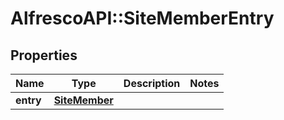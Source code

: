 # AlfrescoAPI::SiteMemberEntry

## Properties
Name | Type | Description | Notes
------------ | ------------- | ------------- | -------------
**entry** | [**SiteMember**](SiteMember.md) |  | 


